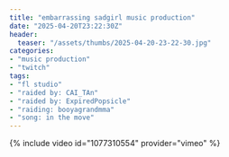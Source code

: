 ```yaml
---
title: "embarrassing sadgirl music production"
date: "2025-04-20T23:22:30Z"
header:
  teaser: "/assets/thumbs/2025-04-20-23-22-30.jpg"
categories:
- "music production"
- "twitch"
tags:
- "fl studio"
- "raided by: CAI_TAn"
- "raided by: ExpiredPopsicle"
- "raiding: booyagrandmma"
- "song: in the move"
---
```

{% include video id="1077310554" provider="vimeo" %}

